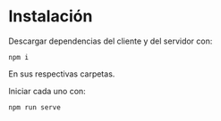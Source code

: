 # Instalación
   Descargar dependencias del cliente y del servidor con:
   
   ` npm i `
   
   En sus respectivas carpetas.

   Iniciar cada uno con:

   ` npm run serve `
